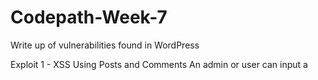 # Codepath-Week-7
Write up of vulnerabilities found in WordPress

Exploit 1 - XSS Using Posts and Comments
An admin or user can input a <script> tag into a post or comment for a post.
  
  ![Link to Gif](https://imgur.com/a/bwt9j0E)
